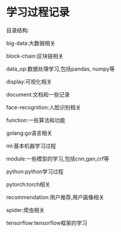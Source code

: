 # 学习过程记录

目录结构:
 
 big-data:大数据相关
 
 block-chain:区块链相关
 
 data_op:数据处理学习,包括pandas, numpy等
 
 display:可视化相关
 
 document:文档和一些记录
 
 face-recognition:人脸识别相关
 
 function:一些算法和功能
 
 golang:go语言相关
 
 ml:基本机器学习过程
 
 module:一些模型的学习,包括cnn,gan,crf等
 
 python:python学习过程
 
 pytorch:torch相关
 
 recommendation:用户推荐,用户画像相关
 
 spider:爬虫相关
 
 tensorflow:tensorflow框架的学习
